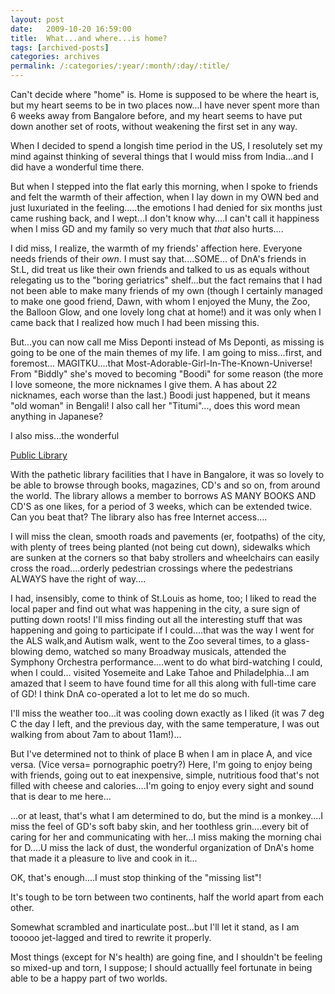 ```yaml
---
layout: post
date:	2009-10-20 16:59:00
title:  What...and where...is home?
tags: [archived-posts]
categories: archives
permalink: /:categories/:year/:month/:day/:title/
---
```

Can't decide where "home" is. Home is supposed to be where the heart is, but my heart seems to be in two places now...I have never spent more than 6 weeks away from Bangalore before, and my heart seems to have put down another set of roots, without weakening the first set in any way.

When I decided to spend a longish time period in the US, I resolutely set my mind against thinking of several things that I would miss from India...and I did have a wonderful time there.

But when I stepped into the flat early this morning, when I spoke to friends and felt the warmth of their affection, when I lay down in my OWN bed and just luxuriated in the feeling.....the emotions I had denied for six months just came rushing back, and I wept...I don't know why....I can't call it happiness when I miss GD and my family so very much that *that* also hurts....

I did miss, I realize, the warmth of my friends' affection here. Everyone needs friends of their *own*. I must say that....SOME... of DnA's friends in St.L, did treat us like their own friends and talked to us as equals without relegating us to the "boring geriatrics" shelf...but the fact remains that I had not been able to make many friends of my own (though I certainly managed to make one good friend, Dawn, with whom I enjoyed the Muny, the Zoo, the Balloon Glow, and one lovely long chat at home!) and it was only when I came back that I realized how much I had been missing this.

But...you can now call me Miss Deponti instead of Ms Deponti, as missing is going to be one of the main themes of my life. I am going to miss...first, and foremost... MAGITKU....that Most-Adorable-Girl-In-The-Known-Universe! From "Biddly" she's moved to becoming "Boodi" for some reason (the more I love someone, the more nicknames I give them. A has about 22 nicknames, each worse than the last.) Boodi just happened, but it means "old woman" in Bengali! I also call her "Titumi"...<LJ user="asakiyume">, does this word mean anything in Japanese?

I also miss...the wonderful 

<a href="http://www.ucpl.lib.mo.us/"> Public Library </a>

With the pathetic library facilities that I have in Bangalore, it was so lovely to be able to browse through books, magazines, CD's and so on, from around the world. The library allows a member to borrows AS MANY BOOKS AND CD'S as one likes, for a period of 3 weeks, which can be extended twice. Can you beat that? The library also has free Internet access....

I will miss the clean, smooth roads and pavements (er, footpaths) of the city, with plenty of trees being planted (not being cut down), sidewalks which are sunken at the corners so that baby strollers and wheelchairs can easily cross the road....orderly pedestrian crossings where the pedestrians ALWAYS have the right of way....

I had, insensibly, come to think of St.Louis as home, too; I liked to read the local paper and find out what was happening in the city, a sure sign of putting down roots! I'll miss finding out all the interesting stuff that was happening and going to participate if I could....that was the way I went for the ALS walk,and Autism walk,  went to the Zoo several times, to a glass-blowing demo, watched so many Broadway musicals, attended the Symphony Orchestra performance....went to do what bird-watching I could,  when I could... visited Yosemeite and Lake Tahoe and Philadelphia...I am amazed that I seem to have found time for all this along with full-time care of GD! I think DnA co-operated a lot to let me do so much.

I'll miss the weather too...it was cooling down exactly as I liked (it was 7 deg C the day I left, and the previous day, with the same temperature, I was out walking from about 7am to about 11am!)...

But I've determined not to think of place B when I am in place A, and vice versa. (Vice versa= pornographic poetry?) Here, I'm going to enjoy being with friends, going out to eat inexpensive, simple, nutritious food that's not filled with cheese and calories....I'm going to enjoy every sight and sound that is dear to me here...

...or at least, that's what I am determined to do, but the mind is a monkey....I miss the feel of GD's soft baby skin, and her toothless grin....every bit of caring for her and communicating with her...I miss making the morning chai for D....U miss the lack of dust, the wonderful organization of DnA's home that made it a pleasure to live and cook in it...

OK, that's enough....I must stop thinking of the "missing list"!

It's tough to be torn between two continents, half the world apart from each other.

Somewhat scrambled and inarticulate post...but I'll let it stand, as I am tooooo jet-lagged and tired to rewrite it properly.

Most things (except for N's health) are going fine, and I shouldn't be feeling so mixed-up and torn, I suppose; I should actuallly feel fortunate in being able to be a happy part of two worlds.
